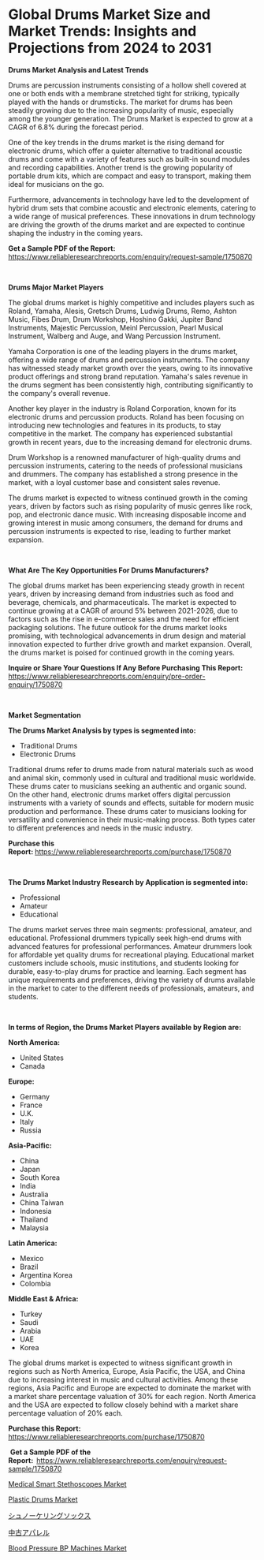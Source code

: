 <p><h1>Global Drums Market Size and Market Trends: Insights and Projections from 2024 to 2031</h1></p><p><strong>Drums Market Analysis and Latest Trends</strong></p>
<p><p>Drums are percussion instruments consisting of a hollow shell covered at one or both ends with a membrane stretched tight for striking, typically played with the hands or drumsticks. The market for drums has been steadily growing due to the increasing popularity of music, especially among the younger generation. The Drums Market is expected to grow at a CAGR of 6.8% during the forecast period.</p><p>One of the key trends in the drums market is the rising demand for electronic drums, which offer a quieter alternative to traditional acoustic drums and come with a variety of features such as built-in sound modules and recording capabilities. Another trend is the growing popularity of portable drum kits, which are compact and easy to transport, making them ideal for musicians on the go.</p><p>Furthermore, advancements in technology have led to the development of hybrid drum sets that combine acoustic and electronic elements, catering to a wide range of musical preferences. These innovations in drum technology are driving the growth of the drums market and are expected to continue shaping the industry in the coming years.</p></p>
<p><strong>Get a Sample PDF of the Report:&nbsp;</strong> <a href="https://www.reliableresearchreports.com/enquiry/request-sample/1750870">https://www.reliableresearchreports.com/enquiry/request-sample/1750870</a></p>
<p>&nbsp;</p>
<p><strong>Drums Major Market Players</strong></p>
<p><p>The global drums market is highly competitive and includes players such as Roland, Yamaha, Alesis, Gretsch Drums, Ludwig Drums, Remo, Ashton Music, Fibes Drum, Drum Workshop, Hoshino Gakki, Jupiter Band Instruments, Majestic Percussion, Meinl Percussion, Pearl Musical Instrument, Walberg and Auge, and Wang Percussion Instrument.</p><p>Yamaha Corporation is one of the leading players in the drums market, offering a wide range of drums and percussion instruments. The company has witnessed steady market growth over the years, owing to its innovative product offerings and strong brand reputation. Yamaha's sales revenue in the drums segment has been consistently high, contributing significantly to the company's overall revenue.</p><p>Another key player in the industry is Roland Corporation, known for its electronic drums and percussion products. Roland has been focusing on introducing new technologies and features in its products, to stay competitive in the market. The company has experienced substantial growth in recent years, due to the increasing demand for electronic drums.</p><p>Drum Workshop is a renowned manufacturer of high-quality drums and percussion instruments, catering to the needs of professional musicians and drummers. The company has established a strong presence in the market, with a loyal customer base and consistent sales revenue.</p><p>The drums market is expected to witness continued growth in the coming years, driven by factors such as rising popularity of music genres like rock, pop, and electronic dance music. With increasing disposable income and growing interest in music among consumers, the demand for drums and percussion instruments is expected to rise, leading to further market expansion.</p></p>
<p>&nbsp;</p>
<p><strong>What Are The Key Opportunities For Drums Manufacturers?</strong></p>
<p><p>The global drums market has been experiencing steady growth in recent years, driven by increasing demand from industries such as food and beverage, chemicals, and pharmaceuticals. The market is expected to continue growing at a CAGR of around 5% between 2021-2026, due to factors such as the rise in e-commerce sales and the need for efficient packaging solutions. The future outlook for the drums market looks promising, with technological advancements in drum design and material innovation expected to further drive growth and market expansion. Overall, the drums market is poised for continued growth in the coming years.</p></p>
<p><strong>Inquire or Share Your Questions If Any Before Purchasing This Report:</strong> <a href="https://www.reliableresearchreports.com/enquiry/pre-order-enquiry/1750870">https://www.reliableresearchreports.com/enquiry/pre-order-enquiry/1750870</a></p>
<p>&nbsp;</p>
<p><strong>Market Segmentation</strong></p>
<p><strong>The Drums Market Analysis by types is segmented into:</strong></p>
<p><ul><li>Traditional Drums</li><li>Electronic Drums</li></ul></p>
<p><p>Traditional drums refer to drums made from natural materials such as wood and animal skin, commonly used in cultural and traditional music worldwide. These drums cater to musicians seeking an authentic and organic sound. On the other hand, electronic drums market offers digital percussion instruments with a variety of sounds and effects, suitable for modern music production and performance. These drums cater to musicians looking for versatility and convenience in their music-making process. Both types cater to different preferences and needs in the music industry.</p></p>
<p><strong>Purchase this Report:&nbsp;</strong><a href="https://www.reliableresearchreports.com/purchase/1750870">https://www.reliableresearchreports.com/purchase/1750870</a></p>
<p>&nbsp;</p>
<p><strong>The Drums Market Industry Research by Application is segmented into:</strong></p>
<p><ul><li>Professional</li><li>Amateur</li><li>Educational</li></ul></p>
<p><p>The drums market serves three main segments: professional, amateur, and educational. Professional drummers typically seek high-end drums with advanced features for professional performances. Amateur drummers look for affordable yet quality drums for recreational playing. Educational market customers include schools, music institutions, and students looking for durable, easy-to-play drums for practice and learning. Each segment has unique requirements and preferences, driving the variety of drums available in the market to cater to the different needs of professionals, amateurs, and students.</p></p>
<p>&nbsp;</p>
<p><strong>In terms of Region, the Drums Market Players available by Region are:</strong></p>
<p>
    <p> <strong> North America: </strong>
        <ul>
            <li>United States</li>
            <li>Canada</li>
        </ul>
        </p> 
    <p> <strong> Europe: </strong>
        <ul>
            <li>Germany</li>
            <li>France</li>
            <li>U.K.</li>
            <li>Italy</li>
            <li>Russia</li>
        </ul>
        </p> 
    <p> <strong> Asia-Pacific: </strong>
        <ul>
            <li>China</li>
            <li>Japan</li>
            <li>South Korea</li>
            <li>India</li>
            <li>Australia</li>
            <li>China Taiwan</li>
            <li>Indonesia</li>
            <li>Thailand</li>
            <li>Malaysia</li>
        </ul>
        </p> 
    <p> <strong> Latin America: </strong>
        <ul>
            <li>Mexico</li>
            <li>Brazil</li>
            <li>Argentina Korea</li>
            <li>Colombia</li>
        </ul>
        </p> 
    <p> <strong> Middle East & Africa: </strong>
        <ul>
            <li>Turkey</li>
            <li>Saudi</li>
            <li>Arabia</li>
            <li>UAE</li>
            <li>Korea</li>
        </ul>
    </p>
    </p>
<p><p>The global drums market is expected to witness significant growth in regions such as North America, Europe, Asia Pacific, the USA, and China due to increasing interest in music and cultural activities. Among these regions, Asia Pacific and Europe are expected to dominate the market with a market share percentage valuation of 30% for each region. North America and the USA are expected to follow closely behind with a market share percentage valuation of 20% each.</p></p>
<p><strong>Purchase this Report: </strong><a href="https://www.reliableresearchreports.com/purchase/1750870">https://www.reliableresearchreports.com/purchase/1750870</a></p>
<p>&nbsp;<strong>Get a Sample PDF of the Report:&nbsp;&nbsp;</strong><a href="https://www.reliableresearchreports.com/enquiry/request-sample/1750870">https://www.reliableresearchreports.com/enquiry/request-sample/1750870</a></p>
<p><strong></strong></p>
<p><p><a href="https://issuu.com/reportprime-2/docs/medical-smart-stethoscopes-market-size-2030.pptx">Medical Smart Stethoscopes Market</a></p><p><a href="https://github.com/Chiragrp22/Market-Research-Report-List-3/blob/main/plastic-drums-market.md">Plastic Drums Market</a></p><p><a href="https://medium.com/@coraltrout1923/%E3%82%B9%E3%83%8E%E3%83%BC%E3%82%B1%E3%83%AA%E3%83%B3%E3%82%B0%E3%82%BD%E3%83%83%E3%82%AF%E3%82%B9%E3%81%AE%E5%B8%82%E5%A0%B4%E5%B1%95%E6%9C%9B-%E6%A5%AD%E7%95%8C%E3%81%AE%E6%A6%82%E8%A6%81%E3%81%A8%E4%BA%88%E6%B8%AC-2024%E5%B9%B4%E3%81%8B%E3%82%892031%E5%B9%B4-c018cc4cd63e">シュノーケリングソックス</a></p><p><a href="https://github.com/hwbcz413288296/Market-Research-Report-List-1/blob/main/50158414387.md">中古アパレル</a></p><p><a href="https://issuu.com/reportprime-2/docs/blood-pressure-bp-machines-market-size-2030.pptx">Blood Pressure BP Machines Market</a></p></p>
